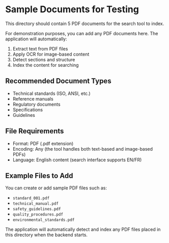 # Sample Documents for Testing

This directory should contain 5 PDF documents for the search tool to index.

For demonstration purposes, you can add any PDF documents here. The application will automatically:

1. Extract text from PDF files
2. Apply OCR for image-based content
3. Detect sections and structure
4. Index the content for searching

## Recommended Document Types

- Technical standards (ISO, ANSI, etc.)
- Reference manuals
- Regulatory documents
- Specifications
- Guidelines

## File Requirements

- Format: PDF (.pdf extension)
- Encoding: Any (the tool handles both text-based and image-based PDFs)
- Language: English content (search interface supports EN/FR)

## Example Files to Add

You can create or add sample PDF files such as:
- `standard_001.pdf`
- `technical_manual.pdf`
- `safety_guidelines.pdf`
- `quality_procedures.pdf`
- `environmental_standards.pdf`

The application will automatically detect and index any PDF files placed in this directory when the backend starts.
